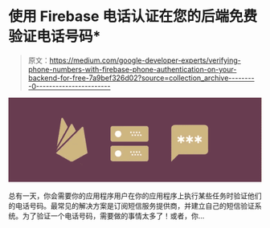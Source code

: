 # 使用 Firebase 电话认证在您的后端免费验证电话号码*

> 原文：<https://medium.com/google-developer-experts/verifying-phone-numbers-with-firebase-phone-authentication-on-your-backend-for-free-7a9bef326d02?source=collection_archive---------0----------------------->

![](img/c889c1a8a48cab9e17a3b6e35ebcd6a7.png)

总有一天，你会需要你的应用程序用户在你的应用程序上执行某些任务时验证他们的电话号码。最常见的解决方案是订阅短信服务提供商，并建立自己的短信验证系统。为了验证一个电话号码，需要做的事情太多了！或者，你…